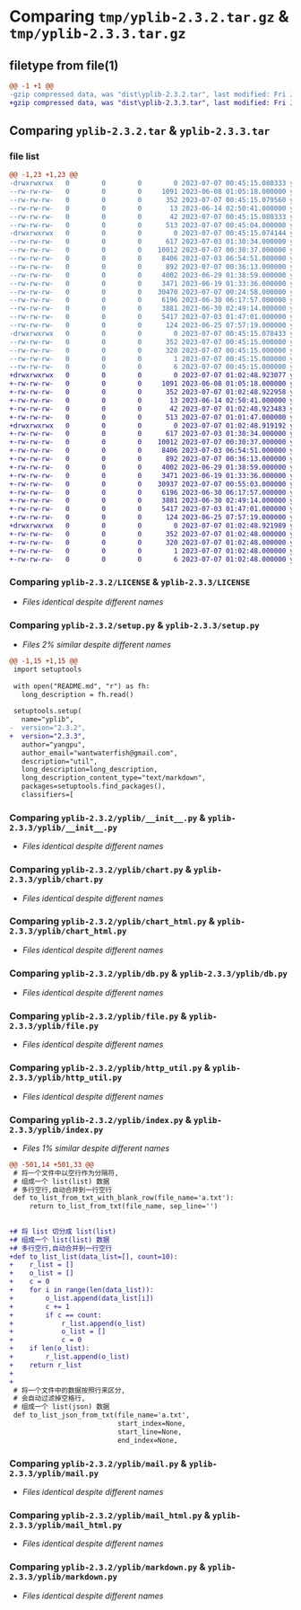 # Comparing `tmp/yplib-2.3.2.tar.gz` & `tmp/yplib-2.3.3.tar.gz`

## filetype from file(1)

```diff
@@ -1 +1 @@
-gzip compressed data, was "dist\yplib-2.3.2.tar", last modified: Fri Jul  7 00:45:15 2023, max compression
+gzip compressed data, was "dist\yplib-2.3.3.tar", last modified: Fri Jul  7 01:02:48 2023, max compression
```

## Comparing `yplib-2.3.2.tar` & `yplib-2.3.3.tar`

### file list

```diff
@@ -1,23 +1,23 @@
-drwxrwxrwx   0        0        0        0 2023-07-07 00:45:15.080333 yplib-2.3.2/
--rw-rw-rw-   0        0        0     1091 2023-06-08 01:05:18.000000 yplib-2.3.2/LICENSE
--rw-rw-rw-   0        0        0      352 2023-07-07 00:45:15.079560 yplib-2.3.2/PKG-INFO
--rw-rw-rw-   0        0        0       13 2023-06-14 02:50:41.000000 yplib-2.3.2/README.md
--rw-rw-rw-   0        0        0       42 2023-07-07 00:45:15.080333 yplib-2.3.2/setup.cfg
--rw-rw-rw-   0        0        0      513 2023-07-07 00:45:04.000000 yplib-2.3.2/setup.py
-drwxrwxrwx   0        0        0        0 2023-07-07 00:45:15.074144 yplib-2.3.2/yplib/
--rw-rw-rw-   0        0        0      617 2023-07-03 01:30:34.000000 yplib-2.3.2/yplib/__init__.py
--rw-rw-rw-   0        0        0    10012 2023-07-07 00:30:37.000000 yplib-2.3.2/yplib/chart.py
--rw-rw-rw-   0        0        0     8406 2023-07-03 06:54:51.000000 yplib-2.3.2/yplib/chart_html.py
--rw-rw-rw-   0        0        0      892 2023-07-07 00:36:13.000000 yplib-2.3.2/yplib/db.py
--rw-rw-rw-   0        0        0     4002 2023-06-29 01:38:59.000000 yplib-2.3.2/yplib/file.py
--rw-rw-rw-   0        0        0     3471 2023-06-19 01:33:36.000000 yplib-2.3.2/yplib/http_util.py
--rw-rw-rw-   0        0        0    30470 2023-07-07 00:24:58.000000 yplib-2.3.2/yplib/index.py
--rw-rw-rw-   0        0        0     6196 2023-06-30 06:17:57.000000 yplib-2.3.2/yplib/mail.py
--rw-rw-rw-   0        0        0     3881 2023-06-30 02:49:14.000000 yplib-2.3.2/yplib/mail_html.py
--rw-rw-rw-   0        0        0     5417 2023-07-03 01:47:01.000000 yplib-2.3.2/yplib/markdown.py
--rw-rw-rw-   0        0        0      124 2023-06-25 07:57:19.000000 yplib-2.3.2/yplib/temp.py
-drwxrwxrwx   0        0        0        0 2023-07-07 00:45:15.078433 yplib-2.3.2/yplib.egg-info/
--rw-rw-rw-   0        0        0      352 2023-07-07 00:45:15.000000 yplib-2.3.2/yplib.egg-info/PKG-INFO
--rw-rw-rw-   0        0        0      320 2023-07-07 00:45:15.000000 yplib-2.3.2/yplib.egg-info/SOURCES.txt
--rw-rw-rw-   0        0        0        1 2023-07-07 00:45:15.000000 yplib-2.3.2/yplib.egg-info/dependency_links.txt
--rw-rw-rw-   0        0        0        6 2023-07-07 00:45:15.000000 yplib-2.3.2/yplib.egg-info/top_level.txt
+drwxrwxrwx   0        0        0        0 2023-07-07 01:02:48.923077 yplib-2.3.3/
+-rw-rw-rw-   0        0        0     1091 2023-06-08 01:05:18.000000 yplib-2.3.3/LICENSE
+-rw-rw-rw-   0        0        0      352 2023-07-07 01:02:48.922958 yplib-2.3.3/PKG-INFO
+-rw-rw-rw-   0        0        0       13 2023-06-14 02:50:41.000000 yplib-2.3.3/README.md
+-rw-rw-rw-   0        0        0       42 2023-07-07 01:02:48.923483 yplib-2.3.3/setup.cfg
+-rw-rw-rw-   0        0        0      513 2023-07-07 01:01:47.000000 yplib-2.3.3/setup.py
+drwxrwxrwx   0        0        0        0 2023-07-07 01:02:48.919192 yplib-2.3.3/yplib/
+-rw-rw-rw-   0        0        0      617 2023-07-03 01:30:34.000000 yplib-2.3.3/yplib/__init__.py
+-rw-rw-rw-   0        0        0    10012 2023-07-07 00:30:37.000000 yplib-2.3.3/yplib/chart.py
+-rw-rw-rw-   0        0        0     8406 2023-07-03 06:54:51.000000 yplib-2.3.3/yplib/chart_html.py
+-rw-rw-rw-   0        0        0      892 2023-07-07 00:36:13.000000 yplib-2.3.3/yplib/db.py
+-rw-rw-rw-   0        0        0     4002 2023-06-29 01:38:59.000000 yplib-2.3.3/yplib/file.py
+-rw-rw-rw-   0        0        0     3471 2023-06-19 01:33:36.000000 yplib-2.3.3/yplib/http_util.py
+-rw-rw-rw-   0        0        0    30937 2023-07-07 00:55:03.000000 yplib-2.3.3/yplib/index.py
+-rw-rw-rw-   0        0        0     6196 2023-06-30 06:17:57.000000 yplib-2.3.3/yplib/mail.py
+-rw-rw-rw-   0        0        0     3881 2023-06-30 02:49:14.000000 yplib-2.3.3/yplib/mail_html.py
+-rw-rw-rw-   0        0        0     5417 2023-07-03 01:47:01.000000 yplib-2.3.3/yplib/markdown.py
+-rw-rw-rw-   0        0        0      124 2023-06-25 07:57:19.000000 yplib-2.3.3/yplib/temp.py
+drwxrwxrwx   0        0        0        0 2023-07-07 01:02:48.921989 yplib-2.3.3/yplib.egg-info/
+-rw-rw-rw-   0        0        0      352 2023-07-07 01:02:48.000000 yplib-2.3.3/yplib.egg-info/PKG-INFO
+-rw-rw-rw-   0        0        0      320 2023-07-07 01:02:48.000000 yplib-2.3.3/yplib.egg-info/SOURCES.txt
+-rw-rw-rw-   0        0        0        1 2023-07-07 01:02:48.000000 yplib-2.3.3/yplib.egg-info/dependency_links.txt
+-rw-rw-rw-   0        0        0        6 2023-07-07 01:02:48.000000 yplib-2.3.3/yplib.egg-info/top_level.txt
```

### Comparing `yplib-2.3.2/LICENSE` & `yplib-2.3.3/LICENSE`

 * *Files identical despite different names*

### Comparing `yplib-2.3.2/setup.py` & `yplib-2.3.3/setup.py`

 * *Files 2% similar despite different names*

```diff
@@ -1,15 +1,15 @@
 import setuptools
 
 with open("README.md", "r") as fh:
   long_description = fh.read()
 
 setuptools.setup(
   name="yplib",
-  version="2.3.2",
+  version="2.3.3",
   author="yangpu",
   author_email="wantwaterfish@gmail.com",
   description="util",
   long_description=long_description,
   long_description_content_type="text/markdown",
   packages=setuptools.find_packages(),
   classifiers=[
```

### Comparing `yplib-2.3.2/yplib/__init__.py` & `yplib-2.3.3/yplib/__init__.py`

 * *Files identical despite different names*

### Comparing `yplib-2.3.2/yplib/chart.py` & `yplib-2.3.3/yplib/chart.py`

 * *Files identical despite different names*

### Comparing `yplib-2.3.2/yplib/chart_html.py` & `yplib-2.3.3/yplib/chart_html.py`

 * *Files identical despite different names*

### Comparing `yplib-2.3.2/yplib/db.py` & `yplib-2.3.3/yplib/db.py`

 * *Files identical despite different names*

### Comparing `yplib-2.3.2/yplib/file.py` & `yplib-2.3.3/yplib/file.py`

 * *Files identical despite different names*

### Comparing `yplib-2.3.2/yplib/http_util.py` & `yplib-2.3.3/yplib/http_util.py`

 * *Files identical despite different names*

### Comparing `yplib-2.3.2/yplib/index.py` & `yplib-2.3.3/yplib/index.py`

 * *Files 1% similar despite different names*

```diff
@@ -501,14 +501,33 @@
 # 将一个文件中以空行作为分隔符,
 # 组成一个 list(list) 数据
 # 多行空行,自动合并到一行空行
 def to_list_from_txt_with_blank_row(file_name='a.txt'):
     return to_list_from_txt(file_name, sep_line='')
 
 
+# 将 list 切分成 list(list)
+# 组成一个 list(list) 数据
+# 多行空行,自动合并到一行空行
+def to_list_list(data_list=[], count=10):
+    r_list = []
+    o_list = []
+    c = 0
+    for i in range(len(data_list)):
+        o_list.append(data_list[i])
+        c += 1
+        if c == count:
+            r_list.append(o_list)
+            o_list = []
+            c = 0
+    if len(o_list):
+        r_list.append(o_list)
+    return r_list
+
+
 # 将一个文件中的数据按照行来区分,
 # 会自动过滤掉空格行,
 # 组成一个 list(json) 数据
 def to_list_json_from_txt(file_name='a.txt',
                           start_index=None,
                           start_line=None,
                           end_index=None,
```

### Comparing `yplib-2.3.2/yplib/mail.py` & `yplib-2.3.3/yplib/mail.py`

 * *Files identical despite different names*

### Comparing `yplib-2.3.2/yplib/mail_html.py` & `yplib-2.3.3/yplib/mail_html.py`

 * *Files identical despite different names*

### Comparing `yplib-2.3.2/yplib/markdown.py` & `yplib-2.3.3/yplib/markdown.py`

 * *Files identical despite different names*

